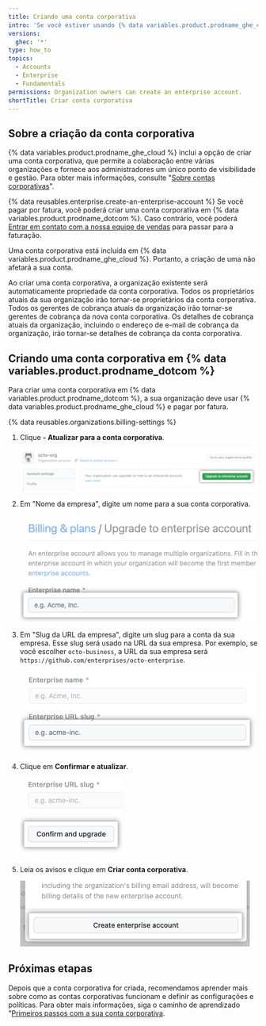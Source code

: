 ```yaml
---
title: Criando uma conta corporativa
intro: 'Se você estiver usando {% data variables.product.prodname_ghe_cloud %} atualmente com uma única organização, você poderá criar uma conta corporativa para gerenciar de forma centralizada várias organizações.'
versions:
  ghec: '*'
type: how_to
topics:
  - Accounts
  - Enterprise
  - Fundamentals
permissions: Organization owners can create an enterprise account.
shortTitle: Criar conta corporativa
---
```


## Sobre a criação da conta corporativa

{% data variables.product.prodname_ghe_cloud %} inclui a opção de criar uma conta corporativa, que permite a colaboração entre várias organizações e fornece aos administradores um único ponto de visibilidade e gestão. Para obter mais informações, consulte "[Sobre contas corporativas](/admin/overview/about-enterprise-accounts)".

{% data reusables.enterprise.create-an-enterprise-account %} Se você pagar por fatura, você poderá criar uma conta corporativa em {% data variables.product.prodname_dotcom %}. Caso contrário, você poderá [Entrar em contato com a nossa equipe de vendas](https://github.com/enterprise/contact?ref_page=/pricing&ref_cta=Contact%20Sales&ref_loc=cards) para passar para a faturação.

Uma conta corporativa está incluída em {% data variables.product.prodname_ghe_cloud %}. Portanto, a criação de uma não afetará a sua conta.

Ao criar uma conta corporativa, a organização existente será automaticamente propriedade da conta corporativa. Todos os proprietários atuais da sua organização irão tornar-se proprietários da conta corporativa. Todos os gerentes de cobrança atuais da organização irão tornar-se gerentes de cobrança da nova conta corporativa. Os detalhes de cobrança atuais da organização, incluindo o endereço de e-mail de cobrança da organização, irão tornar-se detalhes de cobrança da conta corporativa.

## Criando uma conta corporativa em {% data variables.product.prodname_dotcom %}

Para criar uma conta corporativa em {% data variables.product.prodname_dotcom %}, a sua organização deve usar {% data variables.product.prodname_ghe_cloud %} e pagar por fatura.

{% data reusables.organizations.billing-settings %}
1. Clique **- Atualizar para a conta corporativa**.

   ![Captura de tela do botão "Atualizar para uma conta corporativa"](/assets/images/help/business-accounts/upgrade-to-enterprise-account.png)
1. Em "Nome da empresa", digite um nome para a sua conta corporativa.

   ![Captura de tela do campo "Nome da empresa"](/assets/images/help/business-accounts/enterprise-name-field.png)
1. Em "Slug da URL da empresa", digite um slug para a conta da sua empresa. Esse slug será usado na URL da sua empresa. Por exemplo, se você escolher `octo-business`, a URL da sua empresa será `https://github.com/enterprises/octo-enterprise`.

   ![Captura de tela do campo do "Slug da URL da empresa"](/assets/images/help/business-accounts/enterprise-slug-field.png)
1. Clique em **Confirmar e atualizar**.

   ![Captura de tela do botão "Confirmar e atualizar"](/assets/images/help/business-accounts/confirm-and-upgrade-button.png)
1. Leia os avisos e clique em **Criar conta corporativa**.

   ![Captura de tela do botão "Criar conta corporativa"](/assets/images/help/business-accounts/create-enterprise-account-button.png)

## Próximas etapas

Depois que a conta corporativa for criada, recomendamos aprender mais sobre como as contas corporativas funcionam e definir as configurações e políticas. Para obter mais informações, siga o caminho de aprendizado "[Primeiros passos com a sua conta corporativa](/admin/guides#get-started-with-your-enterprise-account).
